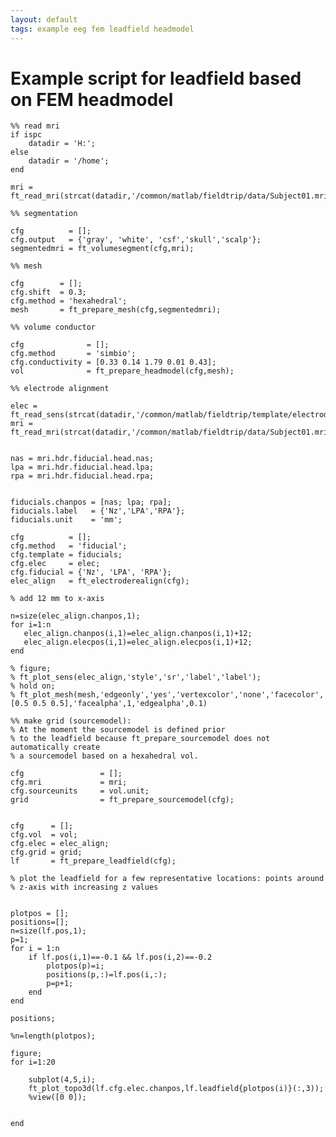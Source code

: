 ```yaml
---
layout: default
tags: example eeg fem leadfield headmodel
---
```



# Example script for leadfield based on FEM headmodel


	%% read mri
	if ispc
	    datadir = 'H:';
	else
	    datadir = '/home';
	end
	
	mri = ft_read_mri(strcat(datadir,'/common/matlab/fieldtrip/data/Subject01.mri'));
	
	%% segmentation
	
	cfg          = [];
	cfg.output   = {'gray', 'white', 'csf','skull','scalp'};
	segmentedmri = ft_volumesegment(cfg,mri);
	    
	%% mesh
	
	cfg        = [];
	cfg.shift  = 0.3;
	cfg.method = 'hexahedral';
	mesh       = ft_prepare_mesh(cfg,segmentedmri);
	
	%% volume conductor
	
	cfg              = [];
	cfg.method       = 'simbio';
	cfg.conductivity = [0.33 0.14 1.79 0.01 0.43];    
	vol              = ft_prepare_headmodel(cfg,mesh);
	
	%% electrode alignment
	
	elec = ft_read_sens(strcat(datadir,'/common/matlab/fieldtrip/template/electrode/standard_1020.elc'));
	mri = ft_read_mri(strcat(datadir,'/common/matlab/fieldtrip/data/Subject01.mri'));
	
	
	nas = mri.hdr.fiducial.head.nas;
	lpa = mri.hdr.fiducial.head.lpa;
	rpa = mri.hdr.fiducial.head.rpa;
	
	 
	fiducials.chanpos = [nas; lpa; rpa];
	fiducials.label   = {'Nz','LPA','RPA'};
	fiducials.unit    = 'mm';
	  
	cfg          = [];
	cfg.method   = 'fiducial';
	cfg.template = fiducials;
	cfg.elec     = elec;
	cfg.fiducial = {'Nz', 'LPA', 'RPA'};
	elec_align   = ft_electroderealign(cfg);
	
	% add 12 mm to x-axis 
	
	n=size(elec_align.chanpos,1);
	for i=1:n
	   elec_align.chanpos(i,1)=elec_align.chanpos(i,1)+12; 
	   elec_align.elecpos(i,1)=elec_align.elecpos(i,1)+12; 
	end
	
	% figure;
	% ft_plot_sens(elec_align,'style','sr','label','label');
	% hold on;
	% ft_plot_mesh(mesh,'edgeonly','yes','vertexcolor','none','facecolor',[0.5 0.5 0.5],'facealpha',1,'edgealpha',0.1)
	     
	%% make grid (sourcemodel): 
	% At the moment the sourcemodel is defined prior
	% to the leadfield because ft_prepare_sourcemodel does not automatically create 
	% a sourcemodel based on a hexahedral vol.
	
	cfg                 = [];
	cfg.mri             = mri;
	cfg.sourceunits     = vol.unit;
	grid                = ft_prepare_sourcemodel(cfg);
	
	
	cfg      = [];
	cfg.vol  = vol;  
	cfg.elec = elec_align;
	cfg.grid = grid;
	lf       = ft_prepare_leadfield(cfg);
	
	% plot the leadfield for a few representative locations: points around
	% z-axis with increasing z values
	
	
	plotpos = [];
	positions=[];
	n=size(lf.pos,1);
	p=1;
	for i = 1:n
	    if lf.pos(i,1)==-0.1 && lf.pos(i,2)==-0.2
	        plotpos(p)=i;
	        positions(p,:)=lf.pos(i,:);
	        p=p+1;
	    end
	end
	
	positions;
	
	%n=length(plotpos);
	
	figure;
	for i=1:20
	            
	    subplot(4,5,i);
	    ft_plot_topo3d(lf.cfg.elec.chanpos,lf.leadfield{plotpos(i)}(:,3));
	    %view([0 0]);
	       
	    
	end
	

